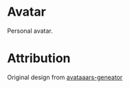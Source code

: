 # Avatar

Personal avatar.

# Attribution

Original design from [avataaars-geneator](https://github.com/fangpenlin/avataaars-geneator)
